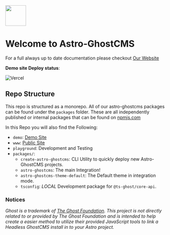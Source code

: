 <img src="https://ghostdemo.matthiesen.xyz/content/images/size/w50/2024/01/logo-1.png" width="64px" />

# Welcome to Astro-GhostCMS

For a full always up to date documentation please checkout [Our Website](https://astro-ghostcms.xyz)

**Demo site Deploy status**:

![Vercel](https://vercelbadge.vercel.app/api/matthiesenxyz/astro-ghostcms)

## Repo Structure

This repo is structured as a monorepo.  All of our astro-ghostcms packages can be found under the `packages` folder.  These are all independently published or internal packages that can be found on [npmjs.com](https://npmjs.com)

In this Repo you will also find the Following:

- `demo`: [Demo Site](https://demo.astro-ghostcms.xyz)
- `www`: [Public Site](https://astro-ghostcms.xyz)
- `playground`: Development and Testing
- `packages/`:
  - `create-astro-ghostcms`: CLI Utility to quickly deploy new Astro-GhostCMS projects.
  - `astro-ghostcms`: The main Integration!
  - `astro-ghostcms-theme-default`: The Default theme in integration mode.
  - `tsconfig`: *LOCAL* Development package for `@ts-ghost/core-api`.

### Notices

*Ghost is a trademark of [The Ghost Foundation](https://ghost.org/trademark/). This project is not directly related to or provided by The Ghost Foundation and is intended to help create a easier method to utilize their provided JavaScript tools to link a Headless GhostCMS install in to your Astro project.* 
